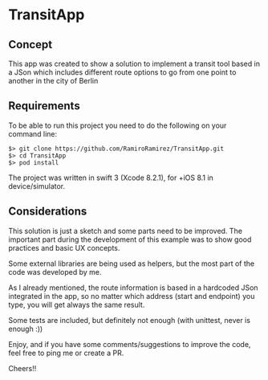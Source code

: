 # TransitApp

## Concept

This app was created to show a solution to implement a transit tool based in a JSon which includes different route options to go from one point to another in the city of Berlin

## Requirements

To be able to run this project you need to do the following on your command line:
 
    $> git clone https://github.com/RamiroRamirez/TransitApp.git
    $> cd TransitApp 
    $> pod install
    
The project was written in swift 3 (Xcode 8.2.1), for +iOS 8.1 in device/simulator.

## Considerations

This solution is just a sketch and some parts need to be improved. The important part during the development of this example was to show good practices and basic UX concepts. 

Some external libraries are being used as helpers, but the most part of the code was developed by me.

As I already mentioned, the route information is based in a hardcoded JSon integrated in the app, so no matter which address (start and endpoint) you type, you will get always the same result.

Some tests are included, but definitely not enough (with unittest, never is enough :))

Enjoy, and if you have some comments/suggestions to improve the code, feel free to ping me or create a PR.

Cheers!!
